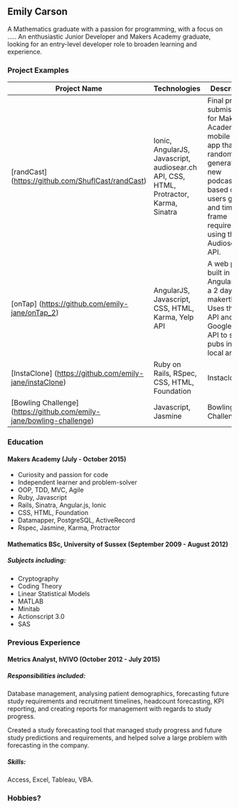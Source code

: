 ## Emily Carson

A Mathematics graduate with a passion for programming, with a focus on .....
An enthusiastic Junior Developer and Makers Academy graduate, looking for an entry-level developer role to broaden learning and experience.

### Project Examples

|Project Name | Technologies | Description |
|-------------|-------------|-------------|
| [randCast] (https://github.com/ShuflCast/randCast) | Ionic, AngularJS, Javascript, audiosear.ch API, CSS, HTML, Protractor, Karma, Sinatra | Final project submission for Makers Academy. A mobile Ionic app that randomly generates new podcasts based on the users genre and time frame requirements, using the Audiosearch API. |
| [onTap] (https://github.com/emily-jane/onTap_2) | AngularJS, Javascript, CSS, HTML, Karma, Yelp API | A web page built in AngularJS for a 2 day makerthon. Uses the Yelp API and Google Maps API to show pubs in your local area. |
| [InstaClone] (https://github.com/emily-jane/instaClone) | Ruby on Rails, RSpec, CSS, HTML, Foundation | Instaclone... |
| [Bowling Challenge] (https://github.com/emily-jane/bowling-challenge) | Javascript, Jasmine | Bowling Challenge... |

### Education

#### Makers Academy (July - October 2015)

- Curiosity and passion for code
- Independent learner and problem-solver
- OOP, TDD, MVC, Agile
- Ruby, Javascript 
- Rails, Sinatra, Angular.js, Ionic
- CSS, HTML, Foundation
- Datamapper, PostgreSQL, ActiveRecord
- Rspec, Jasmine, Karma, Protractor

#### Mathematics BSc, University of Sussex (September 2009 - August 2012)

##### Subjects including:
- Cryptography
- Coding Theory
- Linear Statistical Models
- MATLAB
- Minitab
- Actionscript 3.0
- SAS

### Previous Experience

#### Metrics Analyst, hVIVO (October 2012 - July 2015)

##### Responsibilities included: 
Database management, analysing patient demographics, forecasting future study requirements and recruitment timelines, headcount forecasting, KPI reporting, and creating reports for management with regards to study progress.

Created a study forecasting tool that managed study progress and future study predictions and requirements, and helped solve a large problem with forecasting in the company.

##### Skills: 
Access, Excel, Tableau, VBA.

### Hobbies?
